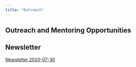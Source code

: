 ```yaml
---
title: "Outreach"
---
```


## Outreach and Mentoring Opportunities

## Newsletter

[Newsletter 2020-07-30](https://www.cell.com/cell-systems/supplemental/S2405-4712(18)30315-6)
